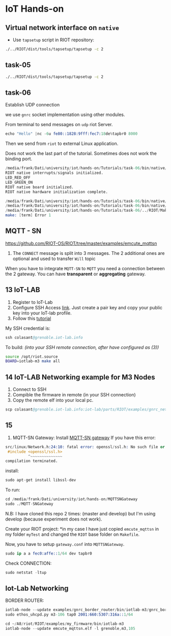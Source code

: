# IoT Hands-on

## Virtual network interface on `native`
* Use `tapsetup` script in RIOT repository:

```sh
./../RIOT/dist/tools/tapsetup/tapsetup -c 2
```

## task-05

```sh
./../RIOT/dist/tools/tapsetup/tapsetup -c 2
```

## task-06
Establish UDP connection 

we use `gnrc` socket implementation using other modules.

From terminal to send messages on `udp` riot Server.

```s
echo "Hello" |nc -6u fe80::1828:9fff:fec7:18de%tapbr0 8000
```
Then we send from `riot` to external Linux application. 

Does not work the last part of the tutorial. 
Sometimes does not work the binding port.
```s
/media/frank/Dati/university/iot/hands-on/Tutorials/task-06/bin/native/Task06.elf tap0 
RIOT native interrupts/signals initialized.
LED_RED_OFF
LED_GREEN_ON
RIOT native board initialized.
RIOT native hardware initialization complete.

/media/frank/Dati/university/iot/hands-on/Tutorials/task-06/bin/native/Task06.elf: ioctl TUNSETIFF: Device or resource busy
/media/frank/Dati/university/iot/hands-on/Tutorials/task-06/bin/native/Task06.elf: probably the tap interface (tap0) does not exist or is already in use
/media/frank/Dati/university/iot/hands-on/Tutorials/task-06/../RIOT/Makefile.include:547: recipe for target 'term' failed
make: [term] Error 1
```

## MQTT - SN
https://github.com/RIOT-OS/RIOT/tree/master/examples/emcute_mqttsn

1. The `CONNECT` message is split into 3 messages. The 2 additional ones are optional and used to transfer `Will` topic

When you have to integrate `MQTT-SN` to `MQTT` you need a connection between the 2 gateway. 
You can have **transparent** or **aggregating** gateway. 



## 13 IoT-LAB
1. Register to IoT-Lab
2. Configure SSH Access [link](https://www.iot-lab.info/tutorials/ssh-access/). Just create a pair key and copy your public key into your IoT-lab profile.
3. Follow this [tutorial](https://www.iot-lab.info/tutorials/riot-compilation/)

My SSH credential is: 
```s
ssh colasant@grenoble.iot-lab.info
```
To build: *(into your SSH remote connection, after have configured as (3))*
```sh
source /opt/riot.source
BOARD=iotlab-m3 make all
```

## 14 IoT-LAB Networking example for M3 Nodes
1. Connect to SSH
2. Compible the firmware in remote (in your SSH connection)
3. Copy the remote elf into your local pc. 
```s
scp colasant@grenoble.iot-lab.info:iot-lab/parts/RIOT/examples/gnrc_networking/bin/iotlab-m3/gnrc_networking.elf gnrc_networking.elf
```

## 15
1. MQTT-SN Gateway: Install [MQTT-SN gateway](https://www.eclipse.org/paho/components/mqtt-sn-transparent-gateway/)
If you have this error:
```s
src/linux/Network.h:24:10: fatal error: openssl/ssl.h: No such file or directory
 #include <openssl/ssl.h>
          ^~~~~~~~~~~~~~~
compilation terminated.
```
install:
```s
sudo apt-get install libssl-dev
```

To run:
```s
cd /media/frank/Dati/university/iot/hands-on/MQTTSNGateway
sudo ./MQTT-SNGateway 
```
N.B: I have cloned this repo 2 times: (master and develop) but I'm using develop (because experiment does not work).

Create your RIOT project: *in my case I have just copied `emcute_mqttsn` in my folder `myTest` and changed the `RIOT` base folder on `Makefile`. 

Now, you have to setup `gateway.conf` into `MQTTSNGateway`.

```s
sudo ip a a fec0:affe::1/64 dev tapbr0
```

Check CONNECTION:
``` s
sudo netstat -ltup
```

## Iot-Lab Networking
BORDER ROUTER:
```S
iotlab-node --update examples/gnrc_border_router/bin/iotlab-m3/gnrc_border_router.elf -l saclay,m3,106
sudo ethos_uhcpd.py m3-106 tap0 2001:660:5307:316a::1/64
```

```s
cd ~/A8/riot/RIOT/examples/my_firmware/bin/iotlab-m3
iotlab-node --update emcute_mqttsn.elf -l grenoble,m3,105
```
